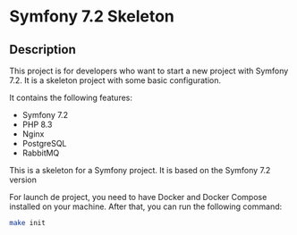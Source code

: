 # Symfony 7.2 Skeleton

## Description
This project is for developers who want to start a new project with Symfony 7.2. It is a skeleton project with some basic configuration.

It contains the following features:
- Symfony 7.2
- PHP 8.3
- Nginx
- PostgreSQL
- RabbitMQ

This is a skeleton for a Symfony project. It is based on the Symfony 7.2 version

For launch de project, you need to have Docker and Docker Compose installed on your machine.
After that, you can run the following command:

```bash
make init
```

